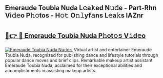 ## Emeraude Toubia Nuda L𝚎a𝚔ed N𝚞𝚍e - Part-Rhn Vi𝚍𝚎o P𝚑𝚘tos - H𝚘𝚝 O𝚗𝚕yf𝚊ns L𝚎a𝚔s lAZnr

# <h2><a href="http://kf6ibs.oniu.top/?m=Emeraude+Toubia+Nuda">🔗👉 🔴 Emeraude Toubia Nuda P𝚑ot𝚘𝚜 V𝚒d𝚎o</a></h2>

[![Emeraude Toubia Nuda Nu𝚍e𝚜](https://i.imgur.com/0qMVB7G.gif)](http://kf6ibs.oniu.top/?m=Emeraude+Toubia+Nuda)
Virtual artist and entertainer Emeraude Toubia Nuda, recognized for publishing dance and lifestyle tutorials through popular dance moves and brief clips. Remarkable makeup artist assistant Emeraude Toubia Nuda, acclaimed for their exceptional abilities and accomplishments in assisting makeup artists.  
